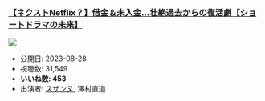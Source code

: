 ### [【ネクストNetflix？】借金＆未入金...壮絶過去からの復活劇【ショートドラマの未来】](https://www.youtube.com/watch?v=-TFt_x-ryX4)
[![](https://img.youtube.com/vi/-TFt_x-ryX4/sddefault.jpg)](https://www.youtube.com/watch?v=-TFt_x-ryX4)
-   公開日: 2023-08-28
-   視聴数: 31,549
-   **いいね数: 453**
-   出演者: [スザンヌ](/rehacq_fan/people/スザンヌ "wikilink"), 澤村直道
